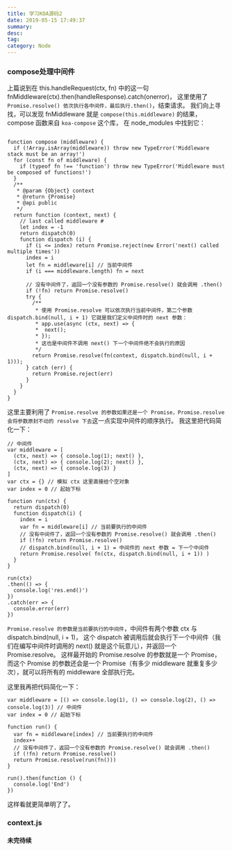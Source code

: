```yaml
---
title: 学习KOA源码2
date: 2019-05-15 17:49:37
summary: 
desc: 
tag: 
category: Node
---
```

### compose处理中间件

上篇说到在 this.handleRequest(ctx, fn) 中的这一句 fnMiddleware(ctx).then(handleResponse).catch(onerror)，
这里使用了 `Promise.resolve() 依次执行各中间件，最后执行.then()`，结束请求。
我们向上寻找，可以发现 fnMiddleware 就是 `compose(this.middleware)` 的结果，compose 函数来自 `koa-compose` 这个库，
在 node_modules 中找到它：
```

function compose (middleware) {
  if (!Array.isArray(middleware)) throw new TypeError('Middleware stack must be an array!')
  for (const fn of middleware) {
    if (typeof fn !== 'function') throw new TypeError('Middleware must be composed of functions!')
  }
  /**
   * @param {Object} context
   * @return {Promise}
   * @api public
   */
  return function (context, next) {
    // last called middleware #
    let index = -1
    return dispatch(0)
    function dispatch (i) {
      if (i <= index) return Promise.reject(new Error('next() called multiple times'))
      index = i
      let fn = middleware[i] // 当前中间件
      if (i === middleware.length) fn = next

      // 没有中间件了，返回一个没有参数的 Promise.resolve() 就会调用 .then()
      if (!fn) return Promise.resolve()
      try {
        /**
         * 使用 Promise.resolve 可以依次执行当前中间件，第二个参数 dispatch.bind(null, i + 1) 它就是我们定义中间件时的 next 参数：
         * app.use(async (ctx, next) => {
         *  next();
         * });
         * 这也是中间件不调用 next() 下一个中间件绝不会执行的原因
         */
        return Promise.resolve(fn(context, dispatch.bind(null, i + 1)));
      } catch (err) {
        return Promise.reject(err)
      }
    }
  }
}

```
这里主要利用了 `Promise.resolve 的参数如果还是一个 Promise，Promise.resolve 会将参数原封不动的 resolve 下去`这一点实现中间件的顺序执行。
我这里把代码简化一下：
```
// 中间件
var middleware = [
  (ctx, next) => { console.log(1); next() },
  (ctx, next) => { console.log(2); next() },
  (ctx, next) => { console.log(3) }
]
var ctx = {} // 模拟 ctx 这里直接给个空对象
var index = 0 // 起始下标

function run(ctx) {
  return dispatch(0)
  function dispatch(i) {
    index = i
    var fn = middleware[i] // 当前要执行的中间件
    // 没有中间件了，返回一个没有参数的 Promise.resolve() 就会调用 .then()
    if (!fn) return Promise.resolve()
    // dispatch.bind(null, i + 1) = 中间件的 next 参数 = 下一个中间件
    return Promise.resolve( fn(ctx, dispatch.bind(null, i + 1)) )
  }
}

run(ctx)
.then(() => {
  console.log('res.end()')
})
.catch(err => {
  console.error(err)
})
```
`Promise.resolve 的参数是当前要执行的中间件`，中间件有两个参数 ctx 与 dispatch.bind(null, i + 1)，
这个 dispatch 被调用后就会执行下一个中间件（我们在编写中间件时调用的 next() 就是这个玩意儿），并返回一个Promise.resolve。
这样最开始的 Promise.resolve 的参数就是一个 Promise，而这个 Promise 的参数还会是一个 Promise（有多少 middleware 就重复多少次），就可以将所有的 middleware 全部执行完。

这里我再把代码简化一下：
```
var middleware = [() => console.log(1), () => console.log(2), () => console.log(3)] // 中间件
var index = 0 // 起始下标

function run() {
  var fn = middleware[index] // 当前要执行的中间件
  index++
  // 没有中间件了，返回一个没有参数的 Promise.resolve() 就会调用 .then()
  if (!fn) return Promise.resolve()
  return Promise.resolve(run(fn()))
}

run().then(function () {
  console.log('End')
})
```
这样看就更简单明了了。


### context.js

#### 未完待续
